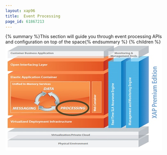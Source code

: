 ```yaml
---
layout: xap96
title:  Event Processing
page_id: 61867213
---
```


{% summary %}This section will guide you through event processing APIs and configuration on top of the space{% endsummary %}
{% children %}
![archi_proce.jpg](/attachment_files/archi_proce.jpg)
